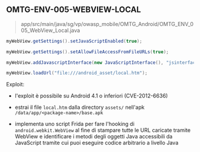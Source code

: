 ## OMTG-ENV-005-WEBVIEW-LOCAL

> app/src/main/java/sg/vp/owasp_mobile/OMTG_Android/OMTG_ENV_005_WebView_Local.java

```java
myWebView.getSettings().setJavaScriptEnabled(true);

myWebView.getSettings().setAllowFileAccessFromFileURLs(true);

myWebView.addJavascriptInterface(new JavaScriptInterface(), "jsinterface");

myWebView.loadUrl("file:///android_asset/local.htm");
```

Exploit:

- l'exploit è possibile su Android 4.1 o inferiori (CVE-2012-6636)

- estrai il file `local.htm` dalla directory `assets/` nell'apk `/data/app/<package-name>/base.apk` 

- implementa uno script Frida per fare l'hooking di `android.webkit.WebView` al fine di stampare tutte le URL caricate tramite WebView e identificare i metodi degli oggetti Java accessibili da JavaScript tramite cui puoi eseguire codice arbitrario a livello Java
